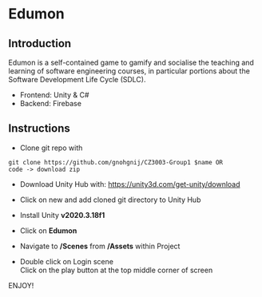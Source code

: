 # Edumon

## Introduction
Edumon is a self-contained game to gamify and socialise the teaching and learning of software engineering courses, in particular portions about the Software Development Life Cycle (SDLC).
* Frontend: Unity & C#
* Backend: Firebase
 
## Instructions
* Clone git repo with
```
git clone https://github.com/gnohgnij/CZ3003-Group1 $name OR
code -> download zip
```

* Download Unity Hub with:
https://unity3d.com/get-unity/download

* Click on new and add cloned git directory to Unity Hub

* Install Unity **v2020.3.18f1**

* Click on **Edumon**

* Navigate to **/Scenes** from **/Assets** within Project

* Double click on Login scene </br>
Click on the play button at the top middle corner of screen

ENJOY!
